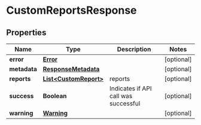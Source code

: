 
# CustomReportsResponse

## Properties
Name | Type | Description | Notes
------------ | ------------- | ------------- | -------------
**error** | [**Error**](Error.md) |  |  [optional]
**metadata** | [**ResponseMetadata**](ResponseMetadata.md) |  |  [optional]
**reports** | [**List&lt;CustomReport&gt;**](CustomReport.md) | reports |  [optional]
**success** | **Boolean** | Indicates if API call was successful |  [optional]
**warning** | [**Warning**](Warning.md) |  |  [optional]



